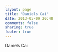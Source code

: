 ```yaml
---
layout: page
title: "Daniels Cai"
date: 2013-05-09 20:48
comments: false
sharing: true
footer: true
---
```


Daniels Cai
